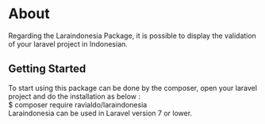 # About

Regarding the Laraindonesia Package, it is possible to display the validation of your laravel project in Indonesian.
<br>
## Getting Started

To start using this package can be done by the composer, open your laravel project and do the installation as below :
<br>
$ composer require ravialdo/laraindonesia
<br>
Laraindonesia can be used in Laravel version 7 or lower.


